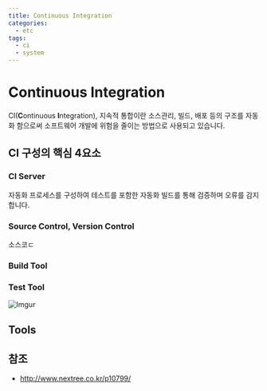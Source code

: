 ```yaml
---
title: Continuous Integration
categories: 
  - etc
tags: 
  - ci
  - system
---
```

# Continuous Integration
CI(**C**ontinuous **I**ntegration), 지속적 통합이란 소스관리, 빌드, 배포 등의 구조를 자동화 함으로써 소프트웨어 개발에 위험을 줄이는 방법으로 사용되고 있습니다.

## CI 구성의 핵심 4요소
### CI Server
자동화 프로세스를 구성하여 테스트를 포함한 자동화 빌드를 통해 검증하며 오류를 감지합니다.

### Source Control, Version Control
소스코ㄷ

### Build Tool

### Test Tool

![Imgur](https://i.imgur.com/O4fkG4i.png)

## Tools

## 참조
- http://www.nextree.co.kr/p10799/


<!--stackedit_data:
eyJoaXN0b3J5IjpbNzk3NDY2NDc1LDEyODg4MzIxMzYsMzYyMj
gwNzg2LC0yMTIxMDYzMDM2XX0=
-->